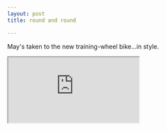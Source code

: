 ```yaml
---
layout: post
title: round and round

---
```

May's taken to the new training-wheel bike...in style.

<iframe src="https://player.vimeo.com/video/16522361?portrait=0"></iframe>

<!--more-->
